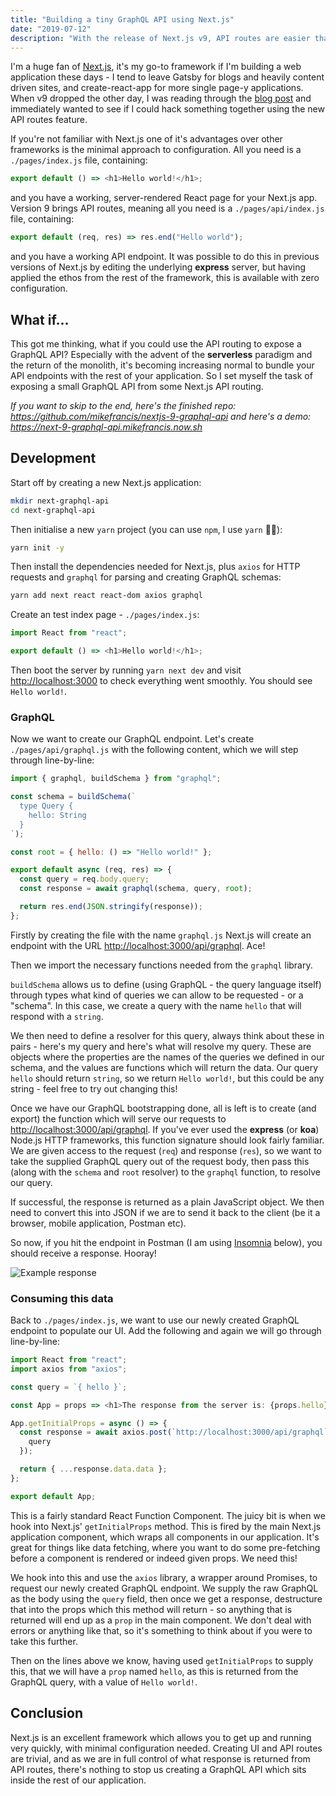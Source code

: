 ```yaml
---
title: "Building a tiny GraphQL API using Next.js"
date: "2019-07-12"
description: "With the release of Next.js v9, API routes are easier than ever."
---
```


I'm a huge fan of [Next.js](https://nextjs.org), it's my go-to framework if I'm building a web application these days - I tend to leave Gatsby for blogs and heavily content driven sites, and create-react-app for more single page-y
applications. When v9 dropped the other day, I was reading through the [blog post](https://nextjs.org/blog/next-9) and immediately wanted to see if I could hack something together using the new API routes feature.

If you're not familiar with Next.js one of it's advantages over other frameworks is the minimal approach to configuration. All you need is a `./pages/index.js` file, containing:

```javascript
export default () => <h1>Hello world!</h1>;
```

and you have a working, server-rendered React page for your Next.js app. Version 9 brings API routes, meaning all you need is a `./pages/api/index.js` file, containing:

```javascript
export default (req, res) => res.end("Hello world");
```

and you have a working API endpoint. It was possible to do this in previous versions of Next.js by editing the underlying
**express** server, but having applied the ethos from the rest of the framework, this is available with zero configuration.

## What if...

This got me thinking, what if you could use the API routing to expose a GraphQL API? Especially with the advent of the **serverless** paradigm and the return of the monolith, it's becoming increasing
normal to bundle your API endpoints with the rest of your application. So I set myself the task of exposing a small GraphQL API from some Next.js API routing.

_If you want to skip to the end, here's the finished repo: https://github.com/mikefrancis/nextjs-9-graphql-api and here's a demo: https://next-9-graphql-api.mikefrancis.now.sh_

## Development

Start off by creating a new Next.js application:

```bash
mkdir next-graphql-api
cd next-graphql-api
```

Then initialise a new `yarn` project (you can use `npm`, I use `yarn` 🤷‍♂️):

```bash
yarn init -y
```

Then install the dependencies needed for Next.js, plus `axios` for HTTP requests and `graphql` for parsing and creating GraphQL schemas:

```bash
yarn add next react react-dom axios graphql
```

Create an test index page - `./pages/index.js`:

```javascript
import React from "react";

export default () => <h1>Hello world!</h1>;
```

Then boot the server by running `yarn next dev` and visit [http://localhost:3000](http://localhost:3000) to check everything went smoothly. You should see `Hello world!`.

### GraphQL

Now we want to create our GraphQL endpoint. Let's create `./pages/api/graphql.js` with the following content, which we will step through line-by-line:

```javascript
import { graphql, buildSchema } from "graphql";

const schema = buildSchema(`
  type Query {
    hello: String
  }
`);

const root = { hello: () => "Hello world!" };

export default async (req, res) => {
  const query = req.body.query;
  const response = await graphql(schema, query, root);

  return res.end(JSON.stringify(response));
};
```

Firstly by creating the file with the name `graphql.js` Next.js will create an endpoint with the URL [http://localhost:3000/api/graphql](http://localhost:3000/api/graphql). Ace!

Then we import the necessary functions needed from the `graphql` library.

`buildSchema` allows us to define (using GraphQL - the query language itself) through types what kind of queries we can allow to be requested - or a "schema". In this case, we create a query with
the name `hello` that will respond with a `string`.

We then need to define a resolver for this query, always think about these in pairs - here's my query and here's what will resolve my query. These are objects where the properties are the names of
the queries we defined in our schema, and the values are functions which will return the data. Our query `hello` should return `string`, so we return `Hello world!`, but this could be any string -
feel free to try out changing this!

Once we have our GraphQL bootstrapping done, all is left is to create (and export) the function which will serve our requests to [http://localhost:3000/api/graphql](http://localhost:3000/api/graphql).
If you've ever used the **express** (or **koa**) Node.js HTTP frameworks, this function signature should look fairly familiar. We are given access to the request (`req`) and response (`res`), so we want to take the
supplied GraphQL query out of the request body, then pass this (along with the `schema` and `root` resolver) to the `graphql` function, to resolve our query.

If successful, the response is returned as a plain JavaScript object. We then need to convert this into JSON if we are to send it back to the client (be it a browser, mobile application, Postman etc).

So now, if you hit the endpoint in Postman (I am using [Insomnia](http://insomnia.rest) below), you should receive a response. Hooray!

![Example response](https://s3.eu-west-2.amazonaws.com/mikefrancis.dev/Screenshot+2019-07-12+at+13.03.52.png)

### Consuming this data

Back to `./pages/index.js`, we want to use our newly created GraphQL endpoint to populate our UI. Add the following and again we will go through line-by-line:

```javascript
import React from "react";
import axios from "axios";

const query = `{ hello }`;

const App = props => <h1>The response from the server is: {props.hello}</h1>;

App.getInitialProps = async () => {
  const response = await axios.post(`http://localhost:3000/api/graphql`, {
    query
  });

  return { ...response.data.data };
};

export default App;
```

This is a fairly standard React Function Component. The juicy bit is when we hook into Next.js' `getInitialProps` method. This is fired by the main Next.js application component, which wraps all
components in our application. It's great for things like data fetching, where you want to do some pre-fetching before a component is rendered or indeed given props. We need this!

We hook into this and use the `axios` library, a wrapper around Promises, to request our newly created GraphQL endpoint. We supply the raw GraphQL as the body using the `query` field, then once we
get a response, destructure that into the props which this method will return - so anything that is returned will end up as a `prop` in the main component. We don't deal with errors or anything like
that, so it's something to think about if you were to take this further.

Then on the lines above we know, having used `getInitialProps` to supply this, that we will have a `prop` named `hello`, as this is returned from the GraphQL query, with a value of `Hello world!`.

## Conclusion

Next.js is an excellent framework which allows you to get up and running very quickly, with minimal configuration needed. Creating UI and API routes are trivial, and as we are in full control of
what response is returned from API routes, there's nothing to stop us creating a GraphQL API which sits inside the rest of our application.
